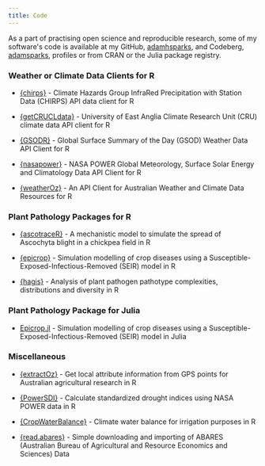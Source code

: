 ```yaml
---
title: Code
---
```


As a part of practising open science and reproducible research, some of my software's code is available at my GitHub, [adamhsparks](https://www.github.com/adamhsparks/), and Codeberg, [adamsparks](https://www.codeberg.org/adamhsparks/), profiles or from CRAN or the Julia package registry.

### Weather or Climate Data Clients for R

* [{chirps}](https://docs.ropensci.org/chirps/) - Climate Hazards Group InfraRed Precipitation with Station Data (CHIRPS) API data client for R

* [{getCRUCLdata}](https://docs.ropensci.org/getCRUCLdata/) - University of East Anglia Climate Research Unit (CRU) climate data API client for R

* [{GSODR}](https://docs.ropensci.org/GSODR/) - Global Surface Summary of the Day (GSOD) Weather Data API Client for R

* [{nasapower}](https://docs.ropensci.org/nasapower/) - NASA POWER Global Meteorology, Surface Solar Energy and Climatology Data API Client for R

* [{weatherOz}](https://docs.ropensci.org/weatherOz/) - An API Client for Australian Weather and Climate Data Resources for R

### Plant Pathology Packages for R

* [{ascotraceR}](https://ihsankhaliq.github.io/ascotraceR/) - A mechanistic model to simulate the spread of Ascochyta blight in a chickpea field in R

* [{epicrop}](https://codeberg.org/adamhsparks/epicrop/) - Simulation modelling of crop diseases using a Susceptible-Exposed-Infectious-Removed (SEIR) model in R

* [{hagis}](https://openplantpathology.github.io/hagis/) - Analysis of plant pathogen pathotype complexities, distributions and diversity in R

### Plant Pathology Package for Julia

* [Epicrop.jl](https://codeberg.org/adamhsparks/Epicrop.jl/) - Simulation modelling of crop diseases using a Susceptible-Exposed-Infectious-Removed (SEIR) model in Julia

### Miscellaneous

* [{extractOz}](https://dpird-fsi.github.io/extractOz/) - Get local attribute information from GPS points for Australian agricultural research in R

* [{PowerSDI}](https://github.com/gabrielblain/PowerSDI/) - Calculate standardized drought indices using NASA POWER data in R

* [{CropWaterBalance}](https://github.com/gabrielblain/CropWaterBalance) - Climate water balance for irrigation purposes in R

* [{read.abares}](https://adamhsparks.codeberg.page/read.abares/) - Simple downloading and importing of ABARES (Australian Bureau of Agricultural and Resource Economics and Sciences) Data